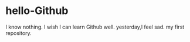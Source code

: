 # hello-Github
I know nothing. I wish I can learn Github well.
yesterday,l feel sad.
my first repository.
